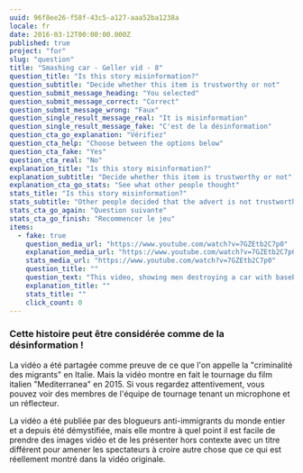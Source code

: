 ```yaml
---
uuid: 96f8ee26-f58f-43c5-a127-aaa52ba1238a
locale: fr
date: 2016-03-12T00:00:00.000Z
published: true
project: "for"
slug: "question"
title: "Smashing car - Geller vid - 8"
question_title: "Is this story misinformation?"
question_subtitle: "Decide whether this item is trustworthy or not"
question_submit_message_heading: "You selected"
question_submit_message_correct: "Correct"
question_submit_message_wrong: "Faux"
question_single_result_message_real: "It is misinformation"
question_single_result_message_fake: "C'est de la désinformation"
question_cta_go_explanation: "Vérifiez"
question_cta_help: "Choose between the options below"
question_cta_fake: "Yes"
question_cta_real: "No"
explanation_title: "Is this story misinformation?"
explanation_subtitle: "Decide whether this item is trustworthy or not"
explanation_cta_go_stats: "See what other people thought"
stats_title: "Is this story misinformation?"
stats_subtitle: "Other people decided that the advert is not trustworthy"
stats_cta_go_again: "Question suivante"
stats_cta_go_finish: "Recommencer le jeu"
items:
  - fake: true
    question_media_url: "https://www.youtube.com/watch?v=7GZEtb2C7p0"
    explanation_media_url: "https://www.youtube.com/watch?v=7GZEtb2C7p0"
    stats_media_url: "https://www.youtube.com/watch?v=7GZEtb2C7p0"
    question_title: ""
    question_text: "This video, showing men destroying a car with baseball bats, was posted on YouTube with a title that reads 'Angry immigrants attack a police car'."
    explanation_title: ""
    stats_title: ""
    click_count: 0
---
```

### Cette histoire peut être considérée comme de la désinformation !

La vidéo a été partagée comme preuve de ce que l'on appelle la "criminalité des migrants" en Italie. Mais la vidéo montre en fait le tournage du film italien "Mediterranea" en 2015. Si vous regardez attentivement, vous pouvez voir des membres de l'équipe de tournage tenant un microphone et un réflecteur.

La vidéo a été publiée par des blogueurs anti-immigrants du monde entier et a depuis été démystifiée, mais elle montre à quel point il est facile de prendre des images vidéo et de les présenter hors contexte avec un titre différent pour amener les spectateurs à croire autre chose que ce qui est réellement montré dans la vidéo originale.

